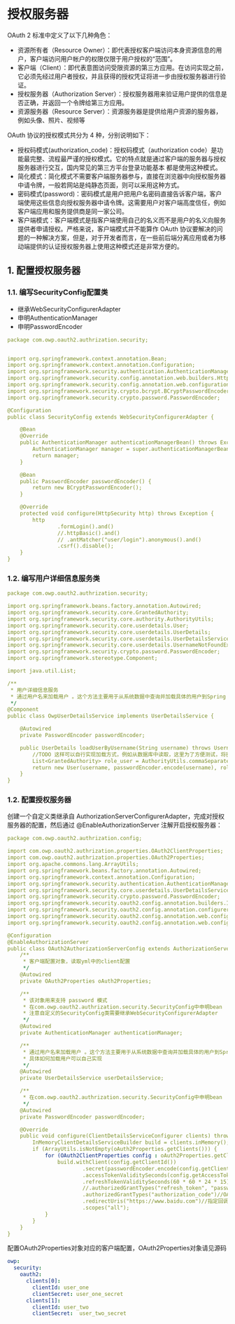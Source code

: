 # 授权服务器
OAuth 2 标准中定义了以下几种角色：  
* 资源所有者（Resource Owner）：即代表授权客户端访问本身资源信息的用户，客户端访问用户帐户的权限仅限于用户授权的“范围”。
* 客户端（Client）：即代表意图访问受限资源的第三方应用。在访问实现之前，它必须先经过用户者授权，并且获得的授权凭证将进一步由授权服务器进行验证。
* 授权服务器（Authorization Server）：授权服务器用来验证用户提供的信息是否正确，并返回一个令牌给第三方应用。
* 资源服务器（Resource Server）：资源服务器是提供给用户资源的服务器，例如头像、照片、视频等

OAuth 协议的授权模式共分为 4 种，分别说明如下：
* 授权码模式(authorization_code)：授权码模式（authorization code）是功能最完整、流程最严谨的授权模式。它的特点就是通过客户端的服务器与授权服务器进行交互，国内常见的第三方平台登录功能基本 都是使用这种模式。
* 简化模式：简化模式不需要客户端服务器参与，直接在浏览器中向授权服务器中请令牌，一般若网站是纯静态页面，则可以采用这种方式。
* 密码模式(password)：密码模式是用户把用户名密码直接告诉客户端，客户端使用这些信息向授权服务器中请令牌。这需要用户对客户端高度信任，例如客户端应用和服务提供商是同一家公司。
* 客户端模式：客户端模式是指客户端使用自己的名义而不是用户的名义向服务提供者申请授权。严格来说，客户端模式并不能算作 OAuth 协议要解决的问题的一种解决方案，但是，对于开发者而言，在一些前后端分离应用或者为移动端提供的认证授权服务器上使用这种模式还是非常方便的。

## 1. 配置授权服务器
### 1.1. 编写SecurityConfig配置类
* 继承WebSecurityConfigurerAdapter
* 申明AuthenticationManager
* 申明PasswordEncoder
```yaml
package com.owp.oauth2.authrization.security;


import org.springframework.context.annotation.Bean;
import org.springframework.context.annotation.Configuration;
import org.springframework.security.authentication.AuthenticationManager;
import org.springframework.security.config.annotation.web.builders.HttpSecurity;
import org.springframework.security.config.annotation.web.configuration.WebSecurityConfigurerAdapter;
import org.springframework.security.crypto.bcrypt.BCryptPasswordEncoder;
import org.springframework.security.crypto.password.PasswordEncoder;

@Configuration
public class SecurityConfig extends WebSecurityConfigurerAdapter {

    @Bean
    @Override
    public AuthenticationManager authenticationManagerBean() throws Exception {
        AuthenticationManager manager = super.authenticationManagerBean();
        return manager;
    }

    @Bean
    public PasswordEncoder passwordEncoder() {
        return new BCryptPasswordEncoder();
    }

    @Override
    protected void configure(HttpSecurity http) throws Exception {
        http
                .formLogin().and()
                //.httpBasic().and()
                // .antMatcher("user/login").anonymous().and()
                .csrf().disable();
    }
}
```
### 1.2. 编写用户详细信息服务类
```yaml
package com.owp.oauth2.authrization.security;

import org.springframework.beans.factory.annotation.Autowired;
import org.springframework.security.core.GrantedAuthority;
import org.springframework.security.core.authority.AuthorityUtils;
import org.springframework.security.core.userdetails.User;
import org.springframework.security.core.userdetails.UserDetails;
import org.springframework.security.core.userdetails.UserDetailsService;
import org.springframework.security.core.userdetails.UsernameNotFoundException;
import org.springframework.security.crypto.password.PasswordEncoder;
import org.springframework.stereotype.Component;

import java.util.List;

/**
 * 用户详细信息服务
 * 通过用户名来加载用户 。这个方法主要用于从系统数据中查询并加载具体的用户到Spring Security中
 */
@Component
public class OwpUserDetailsService implements UserDetailsService {

    @Autowired
    private PasswordEncoder passwordEncoder;

    public UserDetails loadUserByUsername(String username) throws UsernameNotFoundException {
        //TODO 这样可以自行实现加载方式，例如从数据库中读取，这里为了方便测试，将密码设置为和密码一样
        List<GrantedAuthority> role_user = AuthorityUtils.commaSeparatedStringToAuthorityList("ROLE_USER");
        return new User(username, passwordEncoder.encode(username), role_user);
    }
}
```

### 1.2. 配置授权服务器
创建一个自定义类继承自 AuthorizationServerConfigurerAdapter，完成对授权服务器的配置，然后通过 @EnableAuthorizationServer 注解开启授权服务器：
```yaml
package com.owp.oauth2.authrization.config;

import com.owp.oauth2.authrization.properties.OAuth2ClientProperties;
import com.owp.oauth2.authrization.properties.OAuth2Properties;
import org.apache.commons.lang.ArrayUtils;
import org.springframework.beans.factory.annotation.Autowired;
import org.springframework.context.annotation.Configuration;
import org.springframework.security.authentication.AuthenticationManager;
import org.springframework.security.core.userdetails.UserDetailsService;
import org.springframework.security.crypto.password.PasswordEncoder;
import org.springframework.security.oauth2.config.annotation.builders.InMemoryClientDetailsServiceBuilder;
import org.springframework.security.oauth2.config.annotation.configurers.ClientDetailsServiceConfigurer;
import org.springframework.security.oauth2.config.annotation.web.configuration.AuthorizationServerConfigurerAdapter;
import org.springframework.security.oauth2.config.annotation.web.configuration.EnableAuthorizationServer;

@Configuration
@EnableAuthorizationServer
public class OAuth2AuthorizationServerConfig extends AuthorizationServerConfigurerAdapter {
    /**
     * 客户端配置对象，读取yml中的client配置
     */
    @Autowired
    private OAuth2Properties oAuth2Properties;

    /**
     * 该对象用来支持 password 模式
     * 在com.owp.oauth2.authrization.security.SecurityConfig中申明bean
     * 注意自定义的SecurityConfig类需要继承WebSecurityConfigurerAdapter
     */
    @Autowired
    private AuthenticationManager authenticationManager;

    /**
     * 通过用户名来加载用户 。这个方法主要用于从系统数据中查询并加载具体的用户到Spring Security中
     * 具体如何加载用户可以自己实现
     */
    @Autowired
    private UserDetailsService userDetailsService;

    /**
     * 在com.owp.oauth2.authrization.security.SecurityConfig中申明bean
     */
    @Autowired
    private PasswordEncoder passwordEncoder;

    @Override
    public void configure(ClientDetailsServiceConfigurer clients) throws Exception {
        InMemoryClientDetailsServiceBuilder build = clients.inMemory();
        if (ArrayUtils.isNotEmpty(oAuth2Properties.getClients())) {
            for (OAuth2ClientProperties config : oAuth2Properties.getClients()) {
                build.withClient(config.getClientId())
                        .secret(passwordEncoder.encode(config.getClientSecret()))
                        .accessTokenValiditySeconds(config.getAccessTokenValiditySeconds())
                        .refreshTokenValiditySeconds(60 * 60 * 24 * 15)
                        //.authorizedGrantTypes("refresh_token", "password", "authorization_code")//OAuth2支持的验证模式
                        .authorizedGrantTypes("authorization_code")//OAuth2支持的验证模式
                        .redirectUris("https://www.baidu.com")//指定回调URI，客户端提交请求时，必须保持一致
                        .scopes("all");
            }
        }
    }
}
```
配置OAuth2Properties对象对应的客户端配置，OAuth2Properties对象请见源码
```yaml
owp:
  security:
    oauth2:
      clients[0]:
        clientId: user_one
        clientSecret: user_one_secret
      clients[1]:
        clientId: user_two
        clientSecret:  user_two_secret
```